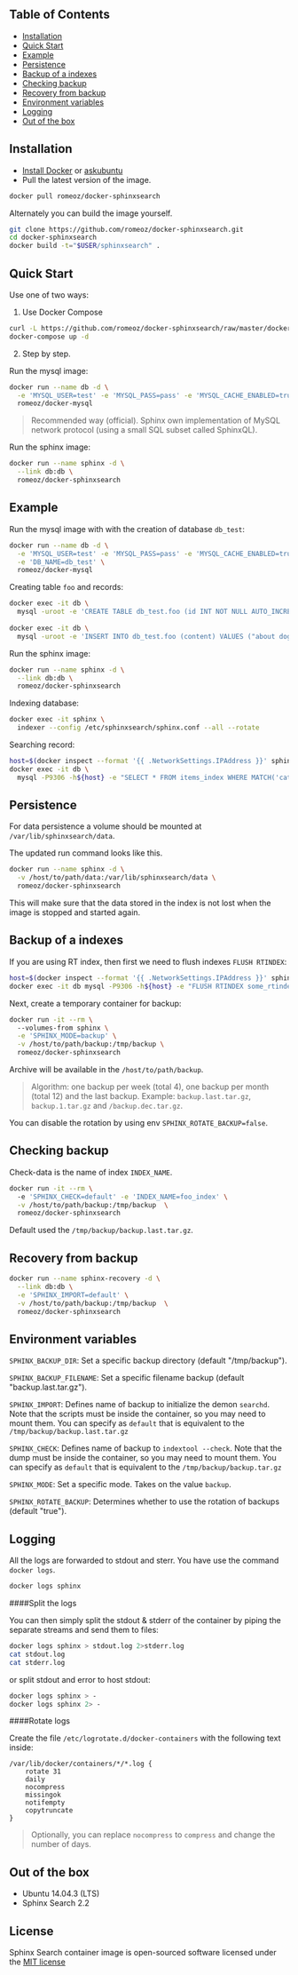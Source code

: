Table of Contents
-------------------

 * [Installation](#installation)
 * [Quick Start](#quick-start)
 * [Example](#example)
 * [Persistence](#persistence)
 * [Backup of a indexes](#backup-of-a-indexes)
 * [Checking backup](#checking-backup)
 * [Recovery from backup](#recovery-from-backup)
 * [Environment variables](#environment-variables)
 * [Logging](#logging) 
 * [Out of the box](#out-of-the-box)
 
Installation
-------------------

 * [Install Docker](https://docs.docker.com/installation/) or [askubuntu](http://askubuntu.com/a/473720)
 * Pull the latest version of the image.
 
```bash
docker pull romeoz/docker-sphinxsearch
```

Alternately you can build the image yourself.

```bash
git clone https://github.com/romeoz/docker-sphinxsearch.git
cd docker-sphinxsearch
docker build -t="$USER/sphinxsearch" .
```

Quick Start
-------------------

Use one of two ways:

1) Use Docker Compose
 
```bash  
curl -L https://github.com/romeoz/docker-sphinxsearch/raw/master/docker-compose.yml > docker-compose.yml
docker-compose up -d
``` 
2) Step by step.

Run the mysql image:

```bash
docker run --name db -d \
  -e 'MYSQL_USER=test' -e 'MYSQL_PASS=pass' -e 'MYSQL_CACHE_ENABLED=true' \
  romeoz/docker-mysql
```

>Recommended way (official). Sphinx own implementation of MySQL network protocol (using a small SQL subset called SphinxQL).

Run the sphinx image:

```bash
docker run --name sphinx -d \
  --link db:db \
  romeoz/docker-sphinxsearch
```

Example
-------------------

Run the mysql image with with the creation of database `db_test`:

```bash
docker run --name db -d \
  -e 'MYSQL_USER=test' -e 'MYSQL_PASS=pass' -e 'MYSQL_CACHE_ENABLED=true' \
  -e 'DB_NAME=db_test' \
  romeoz/docker-mysql
```

Creating table `foo` and records:

```bash
docker exec -it db \
  mysql -uroot -e 'CREATE TABLE db_test.foo (id INT NOT NULL AUTO_INCREMENT, content TEXT, PRIMARY KEY(id)) ENGINE = INNODB;'
  
docker exec -it db \
  mysql -uroot -e 'INSERT INTO db_test.foo (content) VALUES ("about dog"),("about cat");'
```

Run the sphinx image:

```bash
docker run --name sphinx -d \
  --link db:db \
  romeoz/docker-sphinxsearch
```

Indexing database:

```bash
docker exec -it sphinx \
  indexer --config /etc/sphinxsearch/sphinx.conf --all --rotate
```

Searching record:

```bash
host=$(docker inspect --format '{{ .NetworkSettings.IPAddress }}' sphinx);
docker exec -it db \
  mysql -P9306 -h${host} -e "SELECT * FROM items_index WHERE MATCH('cat');"
```

Persistence
-------------------

For data persistence a volume should be mounted at `/var/lib/sphinxsearch/data`.

The updated run command looks like this.

```bash
docker run --name sphinx -d \
  -v /host/to/path/data:/var/lib/sphinxsearch/data \
  romeoz/docker-sphinxsearch
```

This will make sure that the data stored in the index is not lost when the image is stopped and started again.


Backup of a indexes
-------------------

If you are using RT index, then first we need to flush indexes `FLUSH RTINDEX`:

```bash
host=$(docker inspect --format '{{ .NetworkSettings.IPAddress }}' sphinx)
docker exec -it db mysql -P9306 -h${host} -e "FLUSH RTINDEX some_rtindex"
```

Next, create a temporary container for backup:

```bash
docker run -it --rm \ 
  --volumes-from sphinx \
  -e 'SPHINX_MODE=backup' \
  -v /host/to/path/backup:/tmp/backup \
  romeoz/docker-sphinxsearch
```  
Archive will be available in the `/host/to/path/backup`.

> Algorithm: one backup per week (total 4), one backup per month (total 12) and the last backup. Example: `backup.last.tar.gz`, `backup.1.tar.gz` and `/backup.dec.tar.gz`.

You can disable the rotation by using env `SPHINX_ROTATE_BACKUP=false`.

Checking backup
-------------------

Check-data is the name of index `INDEX_NAME`. 

```bash
docker run -it --rm \  
  -e 'SPHINX_CHECK=default' -e 'INDEX_NAME=foo_index' \
  -v /host/to/path/backup:/tmp/backup  \
  romeoz/docker-sphinxsearch
```

Default used the `/tmp/backup/backup.last.tar.gz`.

Recovery from backup
-------------------

```bash
docker run --name sphinx-recovery -d \
  --link db:db \
  -e 'SPHINX_IMPORT=default' \
  -v /host/to/path/backup:/tmp/backup  \
  romeoz/docker-sphinxsearch
```

Environment variables
---------------------

`SPHINX_BACKUP_DIR`: Set a specific backup directory (default "/tmp/backup").

`SPHINX_BACKUP_FILENAME`: Set a specific filename backup (default "backup.last.tar.gz").

`SPHINX_IMPORT`: Defines name of backup to initialize the demon `searchd`. Note that the scripts must be inside the container, so you may need to mount them. You can specify as `default` that is equivalent to the `/tmp/backup/backup.last.tar.gz`
 
`SPHINX_CHECK`: Defines name of backup to `indextool --check`. Note that the dump must be inside the container, so you may need to mount them. You can specify as `default` that is equivalent to the `/tmp/backup/backup.tar.gz`

`SPHINX_MODE`: Set a specific mode. Takes on the value `backup`.

`SPHINX_ROTATE_BACKUP`: Determines whether to use the rotation of backups (default "true").

Logging
-------------------

All the logs are forwarded to stdout and sterr. You have use the command `docker logs`.

```bash
docker logs sphinx

```

####Split the logs

You can then simply split the stdout & stderr of the container by piping the separate streams and send them to files:

```bash
docker logs sphinx > stdout.log 2>stderr.log
cat stdout.log
cat stderr.log
```

or split stdout and error to host stdout:

```bash
docker logs sphinx > -
docker logs sphinx 2> -
```

####Rotate logs

Create the file `/etc/logrotate.d/docker-containers` with the following text inside:

```
/var/lib/docker/containers/*/*.log {
    rotate 31
    daily
    nocompress
    missingok
    notifempty
    copytruncate
}
```
> Optionally, you can replace `nocompress` to `compress` and change the number of days.

Out of the box
-------------------
 * Ubuntu 14.04.3 (LTS)
 * Sphinx Search 2.2

License
-------------------

Sphinx Search container image is open-sourced software licensed under the [MIT license](http://opensource.org/licenses/MIT)